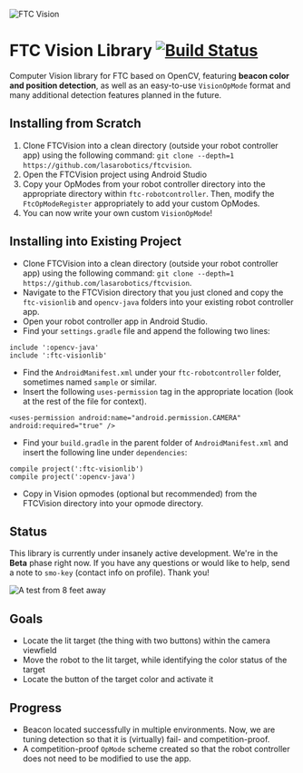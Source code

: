 ![FTC Vision](https://raw.githubusercontent.com/lasarobotics/ftcvision/dev/img/logo-github.png)

# FTC Vision Library [![Build Status](https://travis-ci.org/lasarobotics/FTCVision.svg?branch=staging)](https://travis-ci.org/lasarobotics/FTCVision)
Computer Vision library for FTC based on OpenCV, featuring **beacon color and position detection**, as well as an easy-to-use `VisionOpMode` format and many additional detection features planned in the future.

## Installing from Scratch

1. Clone FTCVision into a clean directory (outside your robot controller app) using the following command: `git clone --depth=1 https://github.com/lasarobotics/ftcvision`.
2. Open the FTCVision project using Android Studio
3. Copy your OpModes from your robot controller directory into the appropriate directory within `ftc-robotcontroller`. Then, modify the `FtcOpModeRegister` appropriately to add your custom OpModes.
4. You can now write your own custom `VisionOpMode`!

## Installing into Existing Project

- Clone FTCVision into a clean directory (outside your robot controller app) using the following command: `git clone --depth=1 https://github.com/lasarobotics/ftcvision`.
- Navigate to the FTCVision directory that you just cloned and copy the `ftc-visionlib` and `opencv-java` folders into your existing robot controller app.
- Open your robot controller app in Android Studio.
- Find your `settings.gradle` file and append the following two lines:
```
include ':opencv-java'
include ':ftc-visionlib'
```
- Find the `AndroidManifest.xml` under your `ftc-robotcontroller` folder, sometimes named `sample` or similar.
- Insert the following `uses-permission` tag in the appropriate location (look at the rest of the file for context).
```
<uses-permission android:name="android.permission.CAMERA" android:required="true" />
```
- Find your `build.gradle` in the parent folder of `AndroidManifest.xml` and insert the following line under `dependencies`:
```
compile project(':ftc-visionlib')
compile project(':opencv-java')
```
- Copy in Vision opmodes (optional but recommended) from the FTCVision directory into your opmode directory.

## Status
This library is currently under insanely active development. We're in the **Beta** phase right now. If you have any questions or would like to help, send a note to `smo-key` (contact info on profile). Thank you!

![A test from 8 feet away](https://raw.githubusercontent.com/lasarobotics/ftcvision/dev/img/test3.png)

## Goals
- Locate the lit target (the thing with two buttons) within the camera viewfield
- Move the robot to the lit target, while identifying the color status of the target
- Locate the button of the target color and activate it

## Progress
- Beacon located successfully in multiple environments. Now, we are tuning detection so that it is (virtually) fail- and competition-proof.
- A competition-proof `OpMode` scheme created so that the robot controller does not need to be modified to use the app.
